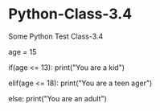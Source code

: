 # Python-Class-3.4
Some Python Test Class-3.4


age = 15

if(age <= 13):
  print("You are a kid")

elif(age <= 18):
  print("You are a teen ager")

else:
  print("You are an adult")

  
